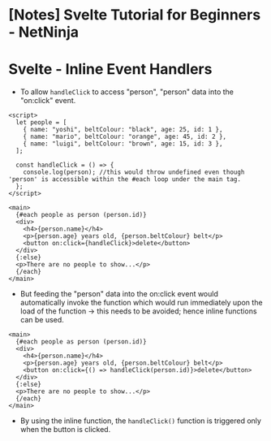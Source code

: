 # [Notes] Svelte Tutorial for Beginners - NetNinja

# Svelte - Inline Event Handlers

- To allow `handleClick` to access "person", "person" data into the "on:click" event.

```svelte
<script>
  let people = [
    { name: "yoshi", beltColour: "black", age: 25, id: 1 },
    { name: "mario", beltColour: "orange", age: 45, id: 2 },
    { name: "luigi", beltColour: "brown", age: 15, id: 3 },
  ];

  const handleClick = () => {
    console.log(person); //this would throw undefined even though 'person' is accessible within the #each loop under the main tag.
  };
</script>

<main>
  {#each people as person (person.id)}
  <div>
    <h4>{person.name}</h4>
    <p>{person.age} years old, {person.beltColour} belt</p>
    <button on:click={handleClick}>delete</button>
  </div>
  {:else}
  <p>There are no people to show...</p>
  {/each}
</main>
```

- But feeding the "person" data into the on:click event would automatically invoke the function which would run immediately upon the load of the function -> this needs to be avoided; hence inline functions can be used.

```svelte
<main>
  {#each people as person (person.id)}
  <div>
    <h4>{person.name}</h4>
    <p>{person.age} years old, {person.beltColour} belt</p>
    <button on:click={() => handleClick(person.id)}>delete</button>
  </div>
  {:else}
  <p>There are no people to show...</p>
  {/each}
</main>
```

- By using the inline function, the `handleClick()` function is triggered only when the button is clicked.
